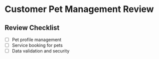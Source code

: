 # Customer Pet Management Review

## Review Checklist
- [ ] Pet profile management
- [ ] Service booking for pets
- [ ] Data validation and security
